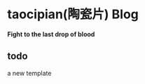 taocipian(陶瓷片) Blog
========================

**Fight to the last drop of blood**

todo
----
a new template
